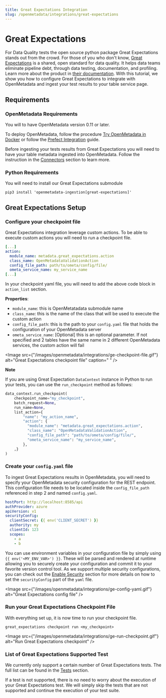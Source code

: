 ```yaml
---
title: Great Expectations Integration
slug: /openmetadata/integrations/great-expectations
---
```


# Great Expectations
For Data Quality tests the open source python package Great Expectations stands out from the crowd. For those of you who don't know, [Great Expectations](https://greatexpectations.io/) is a shared, open standard for data quality. It helps data teams eliminate pipeline debt, through data testing, documentation, and profiling. Learn more about the product in [their documentation](https://docs.greatexpectations.io/docs/).  With this tutorial, we show you how to configure Great Expectations to integrate with OpenMetadata and ingest your test results to your table service page.

## Requirements

### OpenMetadata Requirements
You will to have OpenMetadata version 0.11 or later.

To deploy OpenMetadata, follow the procedure [Try OpenMetadata in Docker](/quick-start/local-deployment) or follow the [Prefect Integration](/openmetadata/integrations/prefect) guide.

Before ingesting your tests results from Great Expectations you will need to have your table metadata ingested into OpenMetadata. Follow the instruction in the [Connectors](/connectors) section to learn more.

### Python Requirements
You will need to install our Great Expectations submodule

```shell
pip3 install 'openmetadata-ingestion[great-expectations]'
```

## Great Expectations Setup
### Configure your checkpoint file
Great Expectations integration leverage custom actions. To be able to execute custom actions you will need to run a checkpoint file.

```yaml
[...]
action:
  module_name: metadata.great_expectations.action
  class_name: OpenMetadataValidationAction
  config_file_path: path/to/ometa/config/file/
  ometa_service_name: my_service_name
[...]
```

In your checkpoint yaml file, you will need to add the above code block in `action_list` section.

**Properties**:

- `module_name`: this is OpenMetatadata submodule name
- `class_name`: this is the name of the class that will be used to execute the custom action
- `config_file_path`: this is the path to your `config.yaml` file that holds the configuration of your OpenMetadata server
- `ometa_service_name`: [Optional] this is an optional parameter. If not specified and 2 tables have the same name in 2 different OpenMetadata services, the custom action will fail

<Image
src={"/images/openmetadata/integrations/ge-checkpoint-file.gif"}
alt="Great Expectations checkpoint file"
caption=" "
/>

**Note**

If you are using Great Expectation `DataContext` instance in Python to run your tests, you can use the `run_checkpoint` method as follows:

```python
data_context.run_checkpoint(
    checkpoint_name="my_checkpoint",
    batch_request=None,
    run_name=None,
    list_action={
        "name": "my_action_name",
        "action": {
          "module_name": "metadata.great_expectations.action",
          "class_name": "OpenMetadataValidationAction",
          "config_file_path": "path/to/ometa/config/file/",
          "ometa_service_name": "my_service_name",
        },
    ,}
)
```

### Create your `config.yaml` file
To ingest Great Expectations results in OpenMetadata, you will need to specify your OpenMetadata security configuration for the REST endpoint. This configuration file needs to be located inside the `config_file_path` referenced in step 2 and named `config.yaml`.

```yaml
hostPort: http://localhost:8585/api
authProvider: azure
apiVersion: v1
securityConfig:
  clientSecret: {{ env('CLIENT_SECRET') }}
  authority: my
  clientId: 123
  scopes:
    - a
    - b
```

You can use environment variables in your configuration file by simply using `{{ env('<MY_ENV_VAR>') }}`. These will be parsed and rendered at runtime allowing you to securely create your configuration and commit it to your favorite version control tool. As we support multiple security configurations, you can check out the [Enable Security](/deployment/security) section for more details on how to set the `securityConfig` part of the `yaml` file.

<Image
src={"/images/openmetadata/integrations/ge-config-yaml.gif"}
alt="Great Expectations config file"
/>

### Run your Great Expectations Checkpoint File
With everything set up, it is now time to run your checkpoint file.

```shell
great_expectations checkpoint run <my_checkpoint>
```

<Image
src={"/images/openmetadata/integrations/ge-run-checkpoint.gif"}
alt="Run Great Expectations checkpoint"
/>

### List of Great Expectations Supported Test
We currently only support a certain number of Great Expectations tests. The full list can be found in the [Tests](/connectors/ingestion/workflows/data-quality/tests) section.

If a test is not supported, there is no need to worry about the execution of your Great Expectations test. We will simply skip the tests that are not supported and continue the execution of your test suite.
